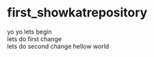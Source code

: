 # first_showkatrepository
yo yo lets begin
<br>
lets do first change
<br>
lets do second change
hellow world
